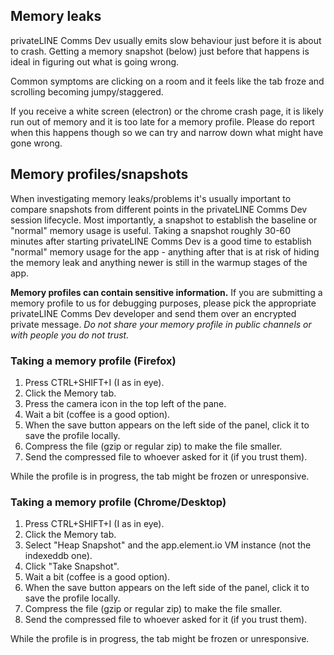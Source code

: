 ## Memory leaks

privateLINE Comms Dev usually emits slow behaviour just before it is about to crash. Getting a
memory snapshot (below) just before that happens is ideal in figuring out what
is going wrong.

Common symptoms are clicking on a room and it feels like the tab froze and scrolling
becoming jumpy/staggered.

If you receive a white screen (electron) or the chrome crash page, it is likely
run out of memory and it is too late for a memory profile. Please do report when
this happens though so we can try and narrow down what might have gone wrong.

## Memory profiles/snapshots

When investigating memory leaks/problems it's usually important to compare snapshots
from different points in the privateLINE Comms Dev session lifecycle. Most importantly, a snapshot
to establish the baseline or "normal" memory usage is useful. Taking a snapshot
roughly 30-60 minutes after starting privateLINE Comms Dev is a good time to establish "normal"
memory usage for the app - anything after that is at risk of hiding the memory leak
and anything newer is still in the warmup stages of the app.

**Memory profiles can contain sensitive information.** If you are submitting a memory
profile to us for debugging purposes, please pick the appropriate privateLINE Comms Dev developer and
send them over an encrypted private message. _Do not share your memory profile in
public channels or with people you do not trust._

### Taking a memory profile (Firefox)

1. Press CTRL+SHIFT+I (I as in eye).
2. Click the Memory tab.
3. Press the camera icon in the top left of the pane.
4. Wait a bit (coffee is a good option).
5. When the save button appears on the left side of the panel, click it to save the
   profile locally.
6. Compress the file (gzip or regular zip) to make the file smaller.
7. Send the compressed file to whoever asked for it (if you trust them).

While the profile is in progress, the tab might be frozen or unresponsive.

### Taking a memory profile (Chrome/Desktop)

1. Press CTRL+SHIFT+I (I as in eye).
2. Click the Memory tab.
3. Select "Heap Snapshot" and the app.element.io VM instance (not the indexeddb one).
4. Click "Take Snapshot".
5. Wait a bit (coffee is a good option).
6. When the save button appears on the left side of the panel, click it to save the
   profile locally.
7. Compress the file (gzip or regular zip) to make the file smaller.
8. Send the compressed file to whoever asked for it (if you trust them).

While the profile is in progress, the tab might be frozen or unresponsive.
